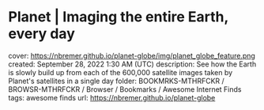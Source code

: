 # Planet | Imaging the entire Earth, every day

cover: https://nbremer.github.io/planet-globe/img/planet_globe_feature.png
created: September 28, 2022 1:30 AM (UTC)
description: See how the Earth is slowly build up from each of the 600,000 satellite images taken by Planet's satellites in a single day
folder: BOOKMRKS-MTHRFCKR / BROWSR-MTHRFCKR / Browser / Bookmarks / Awesome Internet Finds
tags: awesome finds
url: https://nbremer.github.io/planet-globe